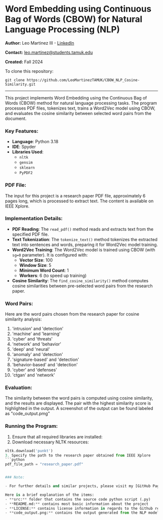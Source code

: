 # Word Embedding using Continuous Bag of Words (CBOW) for Natural Language Processing (NLP)

**Author:** Leo Martinez III - [LinkedIn](https://www.linkedin.com/in/leo-martinez-iii/)

**Contact:** [leo.martinez@students.tamuk.edu](mailto:leo.martinez@students.tamuk.edu)

**Created:** Fall 2024

To clone this repository:

```
git clone https://github.com/LeoMartinezTAMUK/CBOW_NLP_Cosine-Similarity.git
```

---

This project implements Word Embedding using the Continuous Bag of Words (CBOW) method for natural language processing tasks. The program processes PDF files, tokenizes text, trains a Word2Vec model using CBOW, and evaluates the cosine similarity between selected word pairs from the document.

### Key Features:

- **Language**: Python 3.18
- **IDE**: Spyder
- **Libraries Used**:
  - `nltk`
  - `gensim`
  - `sklearn`
  - `PyPDF2`

### PDF File:

The input for this project is a research paper PDF file, approximately 6 pages long, which is processed to extract text. The content is available on IEEE Xplore.

### Implementation Details:

- **PDF Reading**: The `read_pdf()` method reads and extracts text from the specified PDF file.
- **Text Tokenization**: The `tokenize_text()` method tokenizes the extracted text into sentences and words, preparing it for Word2Vec model training.
- **Word2Vec Training**: The Word2Vec model is trained using CBOW (with `sg=0` parameter). It is configured with:
  - **Vector Size**: 100
  - **Window Size**: 5
  - **Minimum Word Count**: 1
  - **Workers**: 6 (to speed up training)
- **Cosine Similarity**: The `find_cosine_similarity()` method computes cosine similarities between pre-selected word pairs from the research paper.
  
### Word Pairs:

Here are the word pairs chosen from the research paper for cosine similarity analysis:

1. 'intrusion' and 'detection'
2. 'machine' and 'learning'
3. 'cyber' and 'threats'
4. 'network' and 'behavior'
5. 'deep' and 'neural'
6. 'anomaly' and 'detection'
7. 'signature-based' and 'detection'
8. 'behavior-based' and 'detection'
9. 'cyber' and 'defenses'
10. 'ctgan' and 'network'

### Evaluation:

The similarity between the word pairs is computed using cosine similarity, and the results are displayed. The pair with the highest similarity score is highlighted in the output. A screenshot of the output can be found labeled as "code_output.pmg"

### Running the Program:

1. Ensure that all required libraries are installed:
2. Download necessary NLTK resources:
```python
nltk.download('punkt')
3. Specify the path to the research paper obtained from IEEE Xplore
```python
pdf_file_path = "research_paper.pdf"


### Note:

- For further details and similar projects, please visit my [GitHub Page](https://github.com/LeoMartinezTAMUK).

Here is a brief explanation of the items:
- **src:** folder that contains the source code python script (.py)
- **README.md:** contains most basic information about the project
- **LICENSE:** contains license information in regards to the Github repository
- **code_output.png:** contains the output generated from the NLP model


